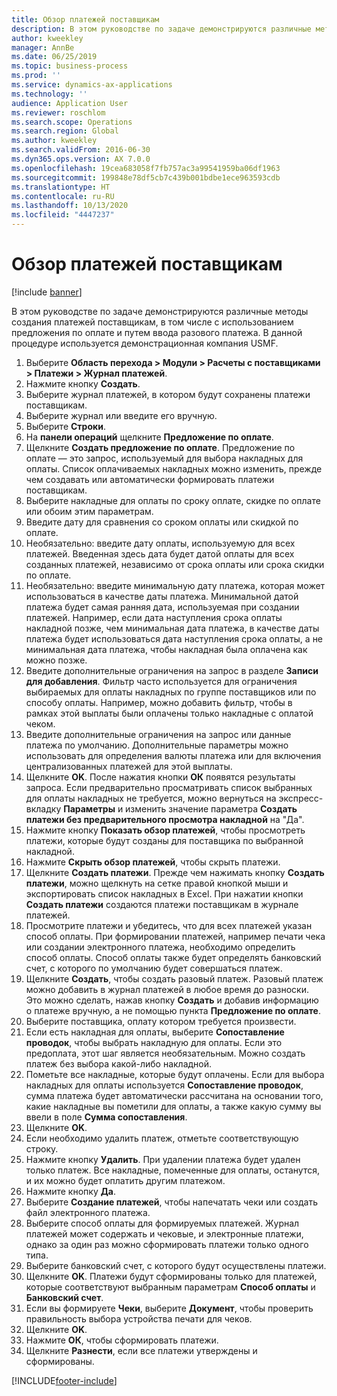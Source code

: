 ```yaml
---
title: Обзор платежей поставщикам
description: В этом руководстве по задаче демонстрируются различные методы создания платежей поставщикам, в том числе с использованием предложения по оплате и путем ввода разового платежа.
author: kweekley
manager: AnnBe
ms.date: 06/25/2019
ms.topic: business-process
ms.prod: ''
ms.service: dynamics-ax-applications
ms.technology: ''
audience: Application User
ms.reviewer: roschlom
ms.search.scope: Operations
ms.search.region: Global
ms.author: kweekley
ms.search.validFrom: 2016-06-30
ms.dyn365.ops.version: AX 7.0.0
ms.openlocfilehash: 19cea683058f7fb757ac3a99541959ba06df1963
ms.sourcegitcommit: 199848e78df5cb7c439b001bdbe1ece963593cdb
ms.translationtype: HT
ms.contentlocale: ru-RU
ms.lasthandoff: 10/13/2020
ms.locfileid: "4447237"
---
```

# <a name="vendor-payment-overview"></a>Обзор платежей поставщикам

[!include [banner](../../includes/banner.md)]

В этом руководстве по задаче демонстрируются различные методы создания платежей поставщикам, в том числе с использованием предложения по оплате и путем ввода разового платежа. В данной процедуре используется демонстрационная компания USMF.

1. Выберите **Область перехода > Модули > Расчеты с поставщиками > Платежи > Журнал платежей**.
2. Нажмите кнопку **Создать**.
3. Выберите журнал платежей, в котором будут сохранены платежи поставщикам. 
4. Выберите журнал или введите его вручную.
5. Выберите **Строки**.
6. На **панели операций** щелкните **Предложение по оплате**.
7. Щелкните **Создать предложение по оплате**. Предложение по оплате — это запрос, используемый для выбора накладных для оплаты. Список оплачиваемых накладных можно изменить, прежде чем создавать или автоматически формировать платежи поставщикам.
8. Выберите накладные для оплаты по сроку оплате, скидке по оплате или обоим этим параметрам. 
9. Введите дату для сравнения со сроком оплаты или скидкой по оплате. 
10. Необязательно: введите дату оплаты, используемую для всех платежей. Введенная здесь дата будет датой оплаты для всех созданных платежей, независимо от срока оплаты или срока скидки по оплате.  
11. Необязательно: введите минимальную дату платежа, которая может использоваться в качестве даты платежа. Минимальной датой платежа будет самая ранняя дата, используемая при создании платежей. Например, если дата наступления срока оплаты накладной позже, чем минимальная дата платежа, в качестве даты платежа будет использоваться дата наступления срока оплаты, а не минимальная дата платежа, чтобы накладная была оплачена как можно позже.
12. Введите дополнительные ограничения на запрос в разделе **Записи для добавления**. Фильтр часто используется для ограничения выбираемых для оплаты накладных по группе поставщиков или по способу оплаты. Например, можно добавить фильтр, чтобы в рамках этой выплаты были оплачены только накладные с оплатой чеком.
13. Введите дополнительные ограничения на запрос или данные платежа по умолчанию. Дополнительные параметры можно использовать для определения валюты платежа или для включения централизованных платежей для этой выплаты.  
14. Щелкните **OK**. После нажатия кнопки **ОК** появятся результаты запроса. Если предварительно просматривать список выбранных для оплаты накладных не требуется, можно вернуться на экспресс-вкладку **Параметры** и изменить значение параметра **Создать платежи без предварительного просмотра накладной** на "Да".  
15. Нажмите кнопку **Показать обзор платежей**, чтобы просмотреть платежи, которые будут созданы для поставщика по выбранной накладной.
16. Нажмите **Скрыть обзор платежей**, чтобы скрыть платежи. 
17. Щелкните **Создать платежи**. Прежде чем нажимать кнопку **Создать платежи**, можно щелкнуть на сетке правой кнопкой мыши и экспортировать список накладных в Excel. При нажатии кнопки **Создать платежи** создаются платежи поставщикам в журнале платежей.  
18. Просмотрите платежи и убедитесь, что для всех платежей указан способ оплаты. При формировании платежей, например печати чека или создании электронного платежа, необходимо определить способ оплаты. Способ оплаты также будет определять банковский счет, с которого по умолчанию будет совершаться платеж.  
19. Щелкните **Создать**, чтобы создать разовый платеж. Разовый платеж можно добавить в журнал платежей в любое время до разноски. Это можно сделать, нажав кнопку **Создать** и добавив информацию о платеже вручную, а не помощью пункта **Предложение по оплате**.  
20. Выберите поставщика, оплату котором требуется произвести.
21. Если есть накладная для оплаты, выберите **Сопоставление проводок**, чтобы выбрать накладную для оплаты. Если это предоплата, этот шаг является необязательным. Можно создать платеж без выбора какой-либо накладной. 
22. Пометьте все накладные, которые будут оплачены. Если для выбора накладных для оплаты используется **Сопоставление проводок**, сумма платежа будет автоматически рассчитана на основании того, какие накладные вы пометили для оплаты, а также какую сумму вы ввели в поле **Сумма сопоставления**.
23. Щелкните **OK**.
24. Если необходимо удалить платеж, отметьте соответствующую строку.
25. Нажмите кнопку **Удалить**. При удалении платежа будет удален только платеж. Все накладные, помеченные для оплаты, останутся, и их можно будет оплатить другим платежом.
26. Нажмите кнопку **Да**.
27. Выберите **Создание платежей**, чтобы напечатать чеки или создать файл электронного платежа.
28. Выберите способ оплаты для формируемых платежей. Журнал платежей может содержать и чековые, и электронные платежи, однако за один раз можно сформировать платежи только одного типа.
29. Выберите банковский счет, с которого будут осуществлены платежи.
30. Щелкните **OK**. Платежи будут сформированы только для платежей, которые соответствуют выбранным параметрам **Способ оплаты** и **Банковский счет**.
31. Если вы формируете **Чеки**, выберите **Документ**, чтобы проверить правильность выбора устройства печати для чеков.
32. Щелкните **OK**.
33. Нажмите **ОК**, чтобы сформировать платежи.
34. Щелкните **Разнести**, если все платежи утверждены и сформированы. 



[!INCLUDE[footer-include](../../../includes/footer-banner.md)]